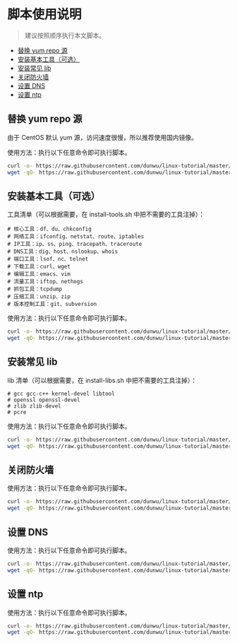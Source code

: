 # 脚本使用说明

> 建议按照顺序执行本文脚本。

<!-- TOC depthFrom:2 depthTo:3 -->

- [替换 yum repo 源](#替换-yum-repo-源)
- [安装基本工具（可选）](#安装基本工具可选)
- [安装常见 lib](#安装常见-lib)
- [关闭防火墙](#关闭防火墙)
- [设置 DNS](#设置-dns)
- [设置 ntp](#设置-ntp)

<!-- /TOC -->

## 替换 yum repo 源

由于 CentOS 默认 yum 源，访问速度很慢，所以推荐使用国内镜像。

使用方法：执行以下任意命令即可执行脚本。

```sh
curl -o- https://raw.githubusercontent.com/dunwu/linux-tutorial/master/codes/linux/sys/yum/change-yum-repo.sh | bash
wget -qO- https://raw.githubusercontent.com/dunwu/linux-tutorial/master/codes/linux/sys/yum/change-yum-repo.sh | bash
```

## 安装基本工具（可选）

工具清单（可以根据需要，在 install-tools.sh 中把不需要的工具注掉）：

```
# 核心工具：df、du、chkconfig
# 网络工具：ifconfig、netstat、route、iptables
# IP工具：ip、ss、ping、tracepath、traceroute
# DNS工具：dig、host、nslookup、whois
# 端口工具：lsof、nc、telnet
# 下载工具：curl、wget
# 编辑工具：emacs、vim
# 流量工具：iftop、nethogs
# 抓包工具：tcpdump
# 压缩工具：unzip、zip
# 版本控制工具：git、subversion
```

使用方法：执行以下任意命令即可执行脚本。

```sh
curl -o- https://raw.githubusercontent.com/dunwu/linux-tutorial/master/codes/linux/sys/install-tools.sh | bash
wget -qO- https://raw.githubusercontent.com/dunwu/linux-tutorial/master/codes/linux/sys/install-tools.sh | bash
```

## 安装常见 lib

lib 清单（可以根据需要，在 install-libs.sh 中把不需要的工具注掉）：

```
# gcc gcc-c++ kernel-devel libtool
# openssl openssl-devel
# zlib zlib-devel
# pcre
```

使用方法：执行以下任意命令即可执行脚本。

```sh
curl -o- https://raw.githubusercontent.com/dunwu/linux-tutorial/master/codes/linux/sys/install-libs.sh | bash
wget -qO- https://raw.githubusercontent.com/dunwu/linux-tutorial/master/codes/linux/sys/install-libs.sh | bash
```

## 关闭防火墙

使用方法：执行以下任意命令即可执行脚本。

```sh
curl -o- https://raw.githubusercontent.com/dunwu/linux-tutorial/master/codes/linux/sys/stop-firewall.sh | bash
wget -qO- https://raw.githubusercontent.com/dunwu/linux-tutorial/master/codes/linux/sys/stop-firewall.sh | bash
```

## 设置 DNS

使用方法：执行以下任意命令即可执行脚本。

```sh
curl -o- https://raw.githubusercontent.com/dunwu/linux-tutorial/master/codes/linux/sys/set-dns.sh | bash
wget -qO- https://raw.githubusercontent.com/dunwu/linux-tutorial/master/codes/linux/sys/set-dns.sh | bash
```

## 设置 ntp

使用方法：执行以下任意命令即可执行脚本。

```sh
curl -o- https://raw.githubusercontent.com/dunwu/linux-tutorial/master/codes/linux/sys/set-ntp.sh | bash
wget -qO- https://raw.githubusercontent.com/dunwu/linux-tutorial/master/codes/linux/sys/set-ntp.sh | bash
```
